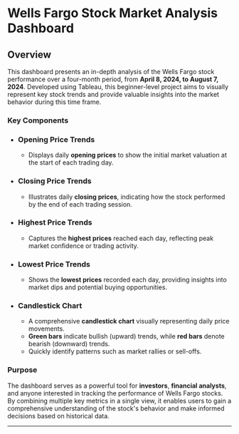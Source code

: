 # **Wells Fargo Stock Market Analysis Dashboard**

## **Overview**

This dashboard presents an in-depth analysis of the Wells Fargo stock performance over a four-month period, from **April 8, 2024, to August 7, 2024**. Developed using Tableau, this beginner-level project aims to visually represent key stock trends and provide valuable insights into the market behavior during this time frame.

### **Key Components**

- ### **Opening Price Trends**
  - Displays daily **opening prices** to show the initial market valuation at the start of each trading day.

- ### **Closing Price Trends**
  - Illustrates daily **closing prices**, indicating how the stock performed by the end of each trading session.

- ### **Highest Price Trends**
  - Captures the **highest prices** reached each day, reflecting peak market confidence or trading activity.

- ### **Lowest Price Trends**
  - Shows the **lowest prices** recorded each day, providing insights into market dips and potential buying opportunities.

- ### **Candlestick Chart**
  - A comprehensive **candlestick chart** visually representing daily price movements.
  - **Green bars** indicate bullish (upward) trends, while **red bars** denote bearish (downward) trends.
  - Quickly identify patterns such as market rallies or sell-offs.

### **Purpose**

The dashboard serves as a powerful tool for **investors**, **financial analysts**, and anyone interested in tracking the performance of Wells Fargo stocks. By combining multiple key metrics in a single view, it enables users to gain a comprehensive understanding of the stock's behavior and make informed decisions based on historical data.

---

